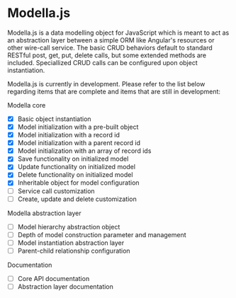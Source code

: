 Modella.js
==========

Modella.js is a data modelling object for JavaScript which is meant to act as an abstraction layer between
a simple ORM like Angular's resources or other wire-call service.  The basic CRUD behaviors default to standard
RESTful post, get, put, delete calls, but some extended methods are included.  Speciallized CRUD calls can be configured
upon object instantiation.

Modella.js is currently in development. Please refer to the list below regarding items that are complete and items
that are still in development:

Modella core

- [X] Basic object instantiation
- [X] Model initialization with a pre-built object
- [X] Model initialization with a record id
- [X] Model initialization with a parent record id
- [X] Model initialization with an array of record ids
- [X] Save functionality on initialized model
- [X] Update functionality on initialized model
- [X] Delete functionality on initialized model
- [X] Inheritable object for model configuration
- [ ] Service call customization
- [ ] Create, update and delete customization

Modella abstraction layer

- [ ] Model hierarchy abstraction object
- [ ] Depth of model construction parameter and management
- [ ] Model instantiation abstraction layer
- [ ] Parent-child relationship configuration

Documentation

- [ ] Core API documentation
- [ ] Abstraction layer documentation